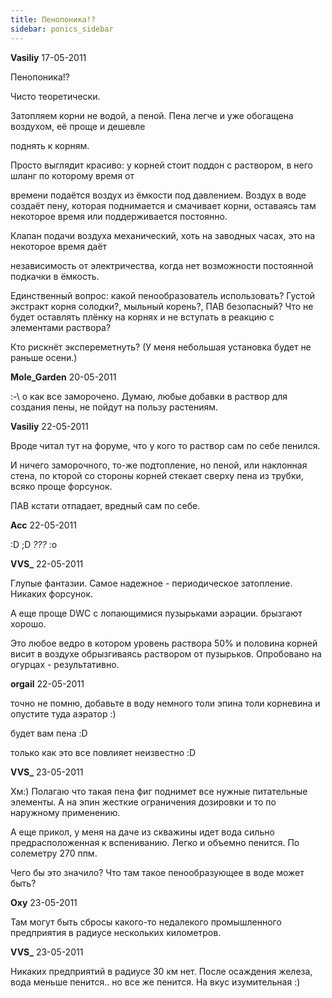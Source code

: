 ```yaml
---
title: Пенопоника!?
sidebar: ponics_sidebar
---
```


**Vasiliy** 17-05-2011

Пенопоника!?

Чисто теоретически.

Затопляем корни не водой, а пеной. Пена легче и уже обогащена воздухом, её проще и дешевле 

поднять к корням.

Просто выглядит красиво: у корней стоит поддон с раствором, в него шланг по которому время от

времени подаётся воздух из ёмкости под давлением. Воздух в воде создаёт пену, которая поднимается и смачивает корни, оставаясь там некоторое время или поддерживается постоянно. 

Клапан подачи воздуха механический, хоть на заводных часах, это на некоторое время даёт

независимость от электричества, когда нет возможности постоянной подкачки в ёмкость.

Единственный вопрос: какой пенообразователь использовать? Густой экстракт корня солодки?, мыльный корень?, ПАВ безопасный? Что не будет оставлять плёнку на корнях и не вступать в реакцию с элементами раствора?

Кто рискнёт экспереметнуть? (У меня небольшая установка будет не раньше осени.)


**Mole_Garden** 20-05-2011

 :-\ о как все заморочено. Думаю, любые добавки в раствор для создания пены, не пойдут на пользу растениям. 


**Vasiliy** 22-05-2011

Вроде читал тут на форуме, что у кого то раствор сам по себе пенился. 

И ничего заморочного, то-же подтопление, но пеной, или наклонная стена, по кторой со стороны корней стекает сверху пена из трубки, всяко проще форсунок.

ПАВ кстати отпадает, вредный сам по себе. 


**Acc** 22-05-2011

 :D ;D *???* :o


**VVS_** 22-05-2011

Глупые фантазии. Самое надежное - периодическое затопление. Никаких форсунок.

А еще проще DWC с лопающимися пузырьками аэрации. брызгают хорошо. 

Это любое ведро в котором уровень раствора 50% и половина корней висит в воздухе обрызгиваясь раствором от пузырьков. Опробовано на огурцах - результативно.


**orgail** 22-05-2011

точно не помню, добавьте в воду немного толи эпина толи корневина и опустите туда аэратор :)

будет вам пена :D 

только как это все повлияет неизвестно :D 


**VVS_** 23-05-2011

Хм:) Полагаю что такая пена фиг поднимет все нужные питательные элементы. А на эпин жесткие ограничения дозировки и то по наружному применению.

А еще прикол, у меня на даче из скважины идет вода сильно предрасположенная к вспениванию. Легко и объемно пенится. По солеметру 270 ппм. 

Чего бы это значило? Что там такое пенообразующее в воде может быть?


**Oxy** 23-05-2011

Там могут быть сбросы какого-то недалекого промышленного предприятия в радиусе нескольких километров.


**VVS_** 23-05-2011

Никаких предприятий в радиусе 30 км нет. После осаждения железа, вода меньше пенится.. но все же пенится. На вкус изумительная :)



